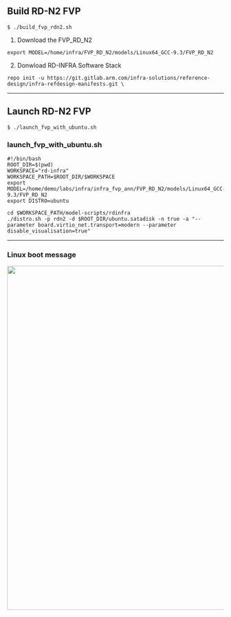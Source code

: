 ## Build RD-N2 FVP

```
$ ./build_fvp_rdn2.sh
```

1. Download the FVP_RD_N2

```
export MODEL=/home/infra/FVP_RD_N2/models/Linux64_GCC-9.3/FVP_RD_N2
```

2. Donwload RD-INFRA Software Stack
```
repo init -u https://git.gitlab.arm.com/infra-solutions/reference-design/infra-refdesign-manifests.git \
```

---
## Launch RD-N2 FVP

```
$ ./launch_fvp_with_ubuntu.sh
```

### launch_fvp_with_ubuntu.sh
```
#!/bin/bash
ROOT_DIR=$(pwd)
WORKSPACE="rd-infra"
WORKSPACE_PATH=$ROOT_DIR/$WORKSPACE
export MODEL=/home/demo/labs/infra/infra_fvp_ann/FVP_RD_N2/models/Linux64_GCC-9.3/FVP_RD_N2
export DISTRO=ubuntu

cd $WORKSPACE_PATH/model-scripts/rdinfra
./distro.sh -p rdn2 -d $ROOT_DIR/ubuntu.satadisk -n true -a "--parameter board.virtio_net.transport=modern --parameter disable_visualisation=true"
```
---
### Linux boot message

<img src="https://github.com/user-attachments/assets/8f68e77c-4771-46dd-a065-92f9228e47d1" width=800>
